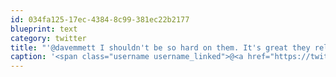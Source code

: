 ```yaml
---
id: 034fa125-17ec-4384-8c99-381ec22b2177
blueprint: text
category: twitter
title: "'@davemmett I shouldn't be so hard on them. It's great they released an Android app"
caption: '<span class="username username_linked">@<a href="https://twitter.com/davemmett" title="Dave Emmett">davemmett</a></span> I shouldn''t be so hard on them. It''s great they released an Android app'
---
```

